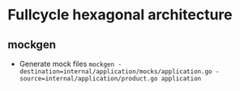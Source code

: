 # Fullcycle hexagonal architecture

## mockgen

- Generate mock files `mockgen -destination=internal/application/mocks/application.go -source=internal/application/product.go application`
